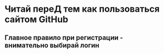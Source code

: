 # Читай переД тем как пользоваться сайтом GitHub

## Главное правило при регистрации - внимательно выбирай логин